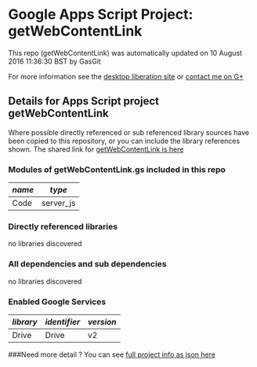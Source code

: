 # Google Apps Script Project: getWebContentLink
This repo (getWebContentLink) was automatically updated on 10 August 2016 11:36:30 BST by GasGit

For more information see the [desktop liberation site](http://ramblings.mcpher.com/Home/excelquirks/drivesdk/gettinggithubready "desktop liberation") or [contact me on G+](https://plus.google.com/+BruceMcpherson "Bruce McPherson - GDE")
## Details for Apps Script project getWebContentLink
Where possible directly referenced or sub referenced library sources have been copied to this repository, or you can include the library references shown. 
The shared link for [getWebContentLink is here](https://script.google.com/d/10QQT1Ot4mZdpSDgPa2M-Pe00dvCVFEjwa16uS04fJeishK86QhYm8Zl8/edit?usp=sharing "open in the GAS IDE")

### Modules of getWebContentLink.gs included in this repo
*name*|*type*
--- | --- 
Code| server_js
### Directly referenced libraries
no libraries discovered
### All dependencies and sub dependencies
no libraries discovered
### Enabled Google Services
*library*|*identifier*|*version*
--- | --- | --- 
Drive| Drive|v2
###Need more detail ?
You can see [full project info as json here](info.json)
